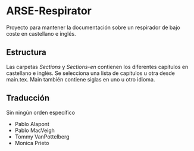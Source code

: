 # ARSE-Respirator

Proyecto para mantener la documentación sobre un respirador de bajo coste en castellano e inglés.

## Estructura
Las carpetas *Sections* y *Sections-en* contienen los diferentes capítulos en castellano e inglés. Se selecciona una lista de capítulos u otra desde main.tex. Main también contiene siglas en uno u otro idioma.

## Traducción
Sin ningún orden específico
- Pablo Alapont
- Pablo MacVeigh
- Tommy VanPottelberg
- Monica Prieto
